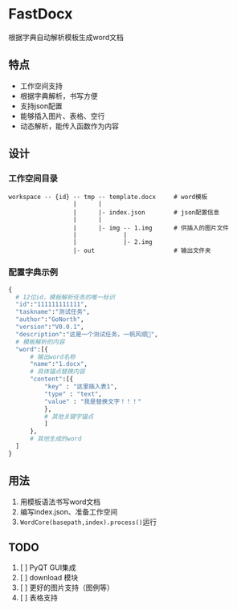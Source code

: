 # FastDocx

根据字典自动解析模板生成word文档

## 特点
 -  工作空间支持
 -  根据字典解析，书写方便
 -  支持json配置
 -  能够插入图片、表格、空行
 -  动态解析，能传入函数作为内容

## 设计

### 工作空间目录
    workspace -- {id} -- tmp -- template.docx     # word模板
                      |      |
                      |      |- index.json        # json配置信息
                      |      |
                      |      |- img -- 1.img      # 供插入的图片文件
                      |             |
                      |             |- 2.img      
                      |- out                      # 输出文件夹

### 配置字典示例

```py
{
  # 12位id，模板解析任务的唯一标识
  "id":"111111111111",
  "taskname":"测试任务",
  "author":"GoNorth",
  "version":"V0.0.1",
  "description":"这是一个测试任务，一帆风顺🤩",
  # 模板解析的内容
  "word":[{
      # 输出word名称
      "name":"1.docx",
      # 具体锚点替换内容
      "content":[{
          "key" : "这里插入表1",
          "type" : "text",
          "value" : "我是替换文字！！！"
          },
          # 其他关键字锚点
          ]
      },
      # 其他生成的word
  ]
}
```
## 用法
1. 用模板语法书写word文档
2. 编写index.json、准备工作空间
3. `WordCore(basepath,index).process()`运行

## TODO

1. [ ] PyQT GUI集成
2. [ ] download 模块
3. [ ] 更好的图片支持（图例等）
4. [ ] 表格支持

